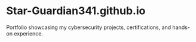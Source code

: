 # Star-Guardian341.github.io
Portfolio showcasing my cybersecurity projects, certifications, and hands-on experience.
